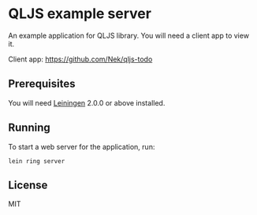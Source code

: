 # QLJS example server

An example application for QLJS library. You will need a client app to view it.

Client app:
https://github.com/Nek/qljs-todo

## Prerequisites

You will need [Leiningen][] 2.0.0 or above installed.

[leiningen]: https://github.com/technomancy/leiningen

## Running

To start a web server for the application, run:

    lein ring server

## License

MIT
